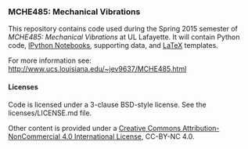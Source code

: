 ### MCHE485: Mechanical Vibrations


This repository contains code used during the Spring 2015 semester of *MCHE485: Mechanical Vibrations* at UL Lafayette. It will contain Python code, [IPython Notebooks](http://ipython.org/notebook.html), supporting data, and [LaTeX](http://www.latex-project.org) templates.

For more information see: http://www.ucs.louisiana.edu/~jev9637/MCHE485.html

#### Licenses
Code is licensed under a 3-clause BSD-style license. See the licenses/LICENSE.md file.

Other content is provided under a [Creative Commons Attribution-NonCommercial 4.0 International License](http://creativecommons.org/licenses/by-nc/4.0/), CC-BY-NC 4.0.
